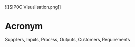 ![[SIPOC Visualisation.png]]
# Acronym
Suppliers, Inputs, Process, Outputs, Customers, Requirements 
